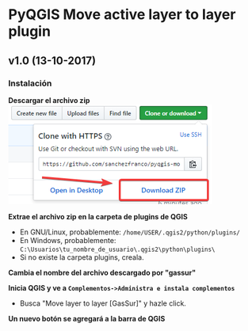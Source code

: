 # PyQGIS Move active layer to layer plugin

## v1.0 (13-10-2017)

### Instalación

**Descargar el archivo zip**  
![download plugin](tutorial/1.png)

**Extrae el archivo zip en la carpeta de plugins de QGIS**  
  * En GNU/Linux, probablemente: `/home/USER/.qgis2/python/plugins/`
  * En Windows, probablemente: `C:\Usuarios\tu_nombre_de_usuario\.qgis2\python\plugins\`    
  * Si no existe la carpeta plugins, creala.  

**Cambia el nombre del archivo descargado por "gassur"**  

**Inicia QGIS y ve a `Complementos->Administra e instala complementos`** 
  * Busca "Move layer to layer [GasSur]" y hazle click.

**Un nuevo botón se agregará a la barra de QGIS**  
